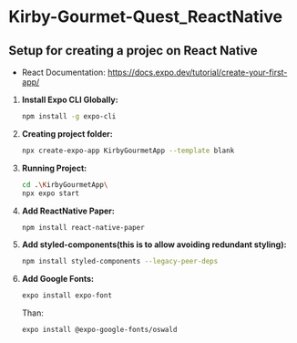# Kirby-Gourmet-Quest_ReactNative


## Setup for creating a projec on React Native
- React Documentation: https://docs.expo.dev/tutorial/create-your-first-app/

1. **Install Expo CLI Globally:**
   ```bash
   npm install -g expo-cli
   ```

2. **Creating project folder:**
   ```bash
   npx create-expo-app KirbyGourmetApp --template blank
   ```

3. **Running Project:**
   ```bash
   cd .\KirbyGourmetApp\
   npx expo start
   ```

3. **Add ReactNative Paper:**
   ```bash
   npm install react-native-paper
   ```
3. **Add styled-components(this is to allow avoiding redundant styling):**
   ```bash
   npm install styled-components --legacy-peer-deps
   ```
4. **Add Google Fonts:**
   ```bash
   expo install expo-font
   ```
   Than:
   ```bash
   expo install @expo-google-fonts/oswald
   ```


   


